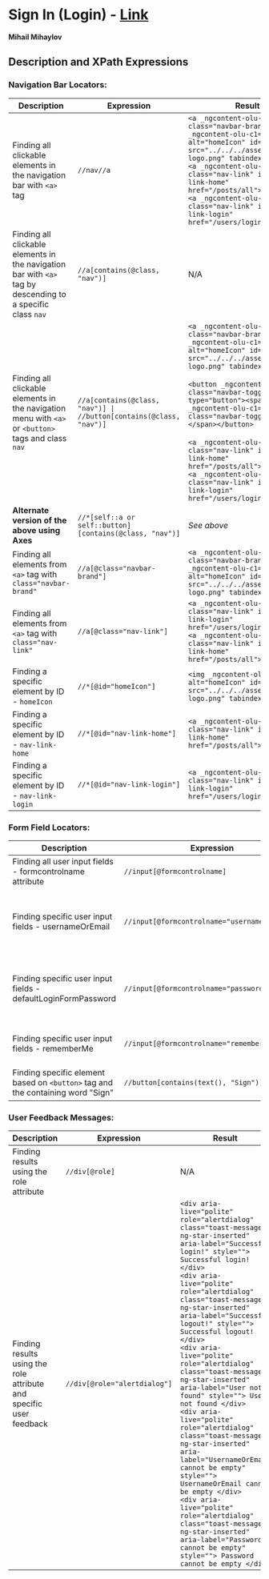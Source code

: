 # Sign In (Login) - [Link](http://training.skillo-bg.com:4200/users/login)

**Mihail Mihaylov**

## Description and XPath Expressions

### Navigation Bar Locators:
| **Description**                                                                                             | **Expression** | **Result** |
|-------------------------------------------------------------------------------------------------------------|----------------|------------|
| Finding all clickable elements in the navigation bar with `<a>` tag                                         | `//nav//a` | `<a _ngcontent-olu-c1="" class="navbar-brand"><img _ngcontent-olu-c1="" alt="homeIcon" id="homeIcon" src="../../../assets/Iskillo-logo.png" tabindex="0"></a>`<br>`<a _ngcontent-olu-c1="" class="nav-link" id="nav-link-home" href="/posts/all">Home</a>`<br>`<a _ngcontent-olu-c1="" class="nav-link" id="nav-link-login" href="/users/login">Login</a>` |
| Finding all clickable elements in the navigation bar with `<a>` tag by descending to a specific class `nav` | `//a[contains(@class, "nav")]` | N/A |
| Finding all clickable elements in the navigation menu with `<a>` or `<button>` tags and class `nav`         | `//a[contains(@class, "nav")] \| //button[contains(@class, "nav")]` | `<a _ngcontent-olu-c1="" class="navbar-brand"><img _ngcontent-olu-c1="" alt="homeIcon" id="homeIcon" src="../../../assets/Iskillo-logo.png" tabindex="0"></a>`<br><br>`<button _ngcontent-olu-c1="" class="navbar-toggler" type="button"><span _ngcontent-olu-c1="" class="navbar-toggler-icon"></span></button>`<br><br>`<a _ngcontent-olu-c1="" class="nav-link" id="nav-link-home" href="/posts/all">Home</a>`<br>`<a _ngcontent-olu-c1="" class="nav-link" id="nav-link-login" href="/users/login">Login</a>` |
| **Alternate version of the above using Axes**                                                               | `//*[self::a or self::button][contains(@class, "nav")]` | *See above* |
| Finding all elements from `<a>` tag with `class="navbar-brand"`                                             | `//a[@class="navbar-brand"]` | `<a _ngcontent-olu-c1="" class="navbar-brand"><img _ngcontent-olu-c1="" alt="homeIcon" id="homeIcon" src="../../../assets/Iskillo-logo.png" tabindex="0"></a>` |
| Finding all elements from `<a>` tag with `class="nav-link"`                                                 | `//a[@class="nav-link"]` | `<a _ngcontent-olu-c1="" class="nav-link" id="nav-link-login" href="/users/login">Login</a>`<br>`<a _ngcontent-olu-c1="" class="nav-link" id="nav-link-home" href="/posts/all">Home</a>` |
| Finding a specific element by ID - `homeIcon`                                                               | `//*[@id="homeIcon"]` | `<img _ngcontent-olu-c1="" alt="homeIcon" id="homeIcon" src="../../../assets/Iskillo-logo.png" tabindex="0">` |
| Finding a specific element by ID - `nav-link-home`                                                          | `//*[@id="nav-link-home"]` | `<a _ngcontent-olu-c1="" class="nav-link" id="nav-link-home" href="/posts/all">Home</a>` |
| Finding a specific element by ID - `nav-link-login`                                                         | `//*[@id="nav-link-login"]` | `<a _ngcontent-olu-c1="" class="nav-link" id="nav-link-login" href="/users/login">Login</a>` |

### Form Field Locators:
| **Description** | **Expression** | **Result** |
|-----------------|----------------|------------|
| Finding all user input fields - formcontrolname attribute | `//input[@formcontrolname]` | N/A |
| Finding specific user input fields - usernameOrEmail | `//input[@formcontrolname="usernameOrEmail"]` | `<input _ngcontent-doh-c8="" class="form-control mb-4 ng-pristine ng-invalid ng-touched" formcontrolname="usernameOrEmail" id="defaultLoginFormUsername" name="usernameOrEmail" placeholder="Username or email" type="text">` |
| Finding specific user input fields - defaultLoginFormPassword | `//input[@formcontrolname="password"]` | `<input _ngcontent-doh-c8="" class="form-control mb-4 ng-untouched ng-pristine ng-invalid" formcontrolname="password" id="defaultLoginFormPassword" name="password" placeholder="Password" type="password">` |
| Finding specific user input fields - rememberMe | `//input[@formcontrolname="rememberMe"]` | `<input _ngcontent-doh-c8="" class="remember-me-button ng-untouched ng-pristine ng-valid" formcontrolname="rememberMe" type="checkbox">` |
| Finding specific element based on `<button>` tag and the containing word "Sign" | `//button[contains(text(), "Sign")]` | `<button _ngcontent-doh-c8="" block="true" class="my-4 btn btn-primary" id="sign-in-button" type="submit">Sign in</button>` |

### User Feedback Messages:
| **Description** | **Expression** | **Result** |
|-----------------|----------------|------------|
| Finding results using the role attribute | `//div[@role]` | N/A |
| Finding results using the role attribute and specific user feedback | `//div[@role="alertdialog"]` | `<div aria-live="polite" role="alertdialog" class="toast-message ng-star-inserted" aria-label="Successful login!" style=""> Successful login! </div>`<br>`<div aria-live="polite" role="alertdialog" class="toast-message ng-star-inserted" aria-label="Successful logout!" style=""> Successful logout! </div>`<br>`<div aria-live="polite" role="alertdialog" class="toast-message ng-star-inserted" aria-label="User not found" style=""> User not found </div>`<br>`<div aria-live="polite" role="alertdialog" class="toast-message ng-star-inserted" aria-label="UsernameOrEmail cannot be empty" style=""> UsernameOrEmail cannot be empty </div>`<br>`<div aria-live="polite" role="alertdialog" class="toast-message ng-star-inserted" aria-label="Password cannot be empty" style=""> Password cannot be empty </div>` |

